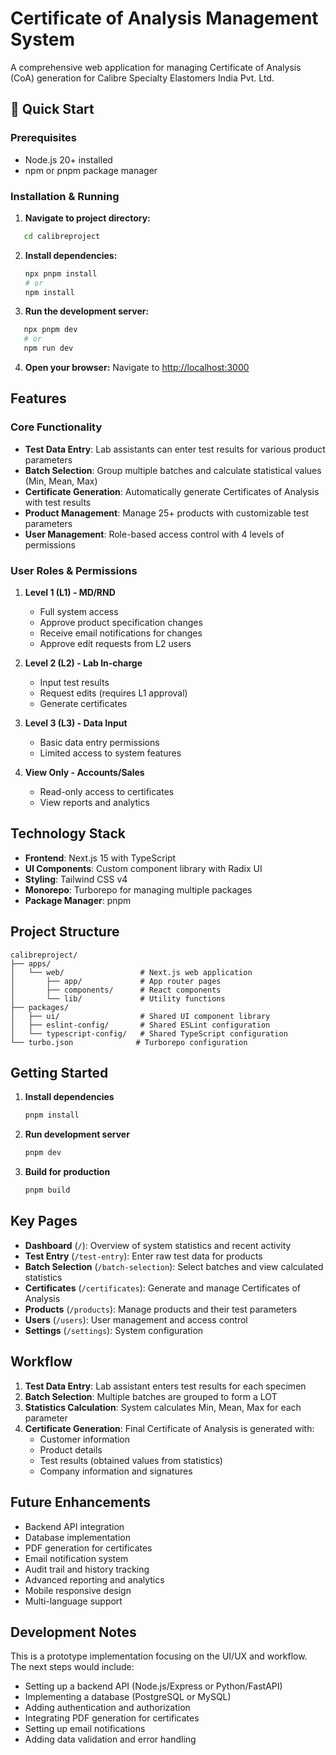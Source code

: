 # Certificate of Analysis Management System

A comprehensive web application for managing Certificate of Analysis (CoA) generation for Calibre Specialty Elastomers India Pvt. Ltd.

## 🚀 Quick Start

### Prerequisites
- Node.js 20+ installed
- npm or pnpm package manager

### Installation & Running

1. **Navigate to project directory:**
```bash
   cd calibreproject
   ```

2. **Install dependencies:**
   ```bash
   npx pnpm install
   # or
   npm install
   ```

3. **Run the development server:**
```bash
   npx pnpm dev
   # or
   npm run dev
   ```

4. **Open your browser:**
   Navigate to [http://localhost:3000](http://localhost:3000)

## Features

### Core Functionality
- **Test Data Entry**: Lab assistants can enter test results for various product parameters
- **Batch Selection**: Group multiple batches and calculate statistical values (Min, Mean, Max)
- **Certificate Generation**: Automatically generate Certificates of Analysis with test results
- **Product Management**: Manage 25+ products with customizable test parameters
- **User Management**: Role-based access control with 4 levels of permissions

### User Roles & Permissions

1. **Level 1 (L1) - MD/RND**
   - Full system access
   - Approve product specification changes
   - Receive email notifications for changes
   - Approve edit requests from L2 users

2. **Level 2 (L2) - Lab In-charge**
   - Input test results
   - Request edits (requires L1 approval)
   - Generate certificates

3. **Level 3 (L3) - Data Input**
   - Basic data entry permissions
   - Limited access to system features

4. **View Only - Accounts/Sales**
   - Read-only access to certificates
   - View reports and analytics

## Technology Stack

- **Frontend**: Next.js 15 with TypeScript
- **UI Components**: Custom component library with Radix UI
- **Styling**: Tailwind CSS v4
- **Monorepo**: Turborepo for managing multiple packages
- **Package Manager**: pnpm

## Project Structure

```
calibreproject/
├── apps/
│   └── web/                 # Next.js web application
│       ├── app/             # App router pages
│       ├── components/      # React components
│       └── lib/             # Utility functions
├── packages/
│   ├── ui/                  # Shared UI component library
│   ├── eslint-config/       # Shared ESLint configuration
│   └── typescript-config/   # Shared TypeScript configuration
└── turbo.json              # Turborepo configuration
```

## Getting Started

1. **Install dependencies**
   ```bash
   pnpm install
   ```

2. **Run development server**
   ```bash
   pnpm dev
   ```

3. **Build for production**
   ```bash
   pnpm build
   ```

## Key Pages

- **Dashboard** (`/`): Overview of system statistics and recent activity
- **Test Entry** (`/test-entry`): Enter raw test data for products
- **Batch Selection** (`/batch-selection`): Select batches and view calculated statistics
- **Certificates** (`/certificates`): Generate and manage Certificates of Analysis
- **Products** (`/products`): Manage products and their test parameters
- **Users** (`/users`): User management and access control
- **Settings** (`/settings`): System configuration

## Workflow

1. **Test Data Entry**: Lab assistant enters test results for each specimen
2. **Batch Selection**: Multiple batches are grouped to form a LOT
3. **Statistics Calculation**: System calculates Min, Mean, Max for each parameter
4. **Certificate Generation**: Final Certificate of Analysis is generated with:
   - Customer information
   - Product details
   - Test results (obtained values from statistics)
   - Company information and signatures

## Future Enhancements

- Backend API integration
- Database implementation
- PDF generation for certificates
- Email notification system
- Audit trail and history tracking
- Advanced reporting and analytics
- Mobile responsive design
- Multi-language support

## Development Notes

This is a prototype implementation focusing on the UI/UX and workflow. The next steps would include:
- Setting up a backend API (Node.js/Express or Python/FastAPI)
- Implementing a database (PostgreSQL or MySQL)
- Adding authentication and authorization
- Integrating PDF generation for certificates
- Setting up email notifications
- Adding data validation and error handling
